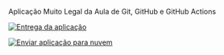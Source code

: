 Aplicação Muito Legal da Aula de Git, GitHub e GitHub Actions

[![Entrega da aplicação](https://github.com/DeckerDe/impacta-aula/actions/workflows/entrega.yaml/badge.svg?branch=feat%2Festeira)](https://github.com/DeckerDe/impacta-aula/actions/workflows/entrega.yaml)

[![Enviar aplicação para nuvem](https://github.com/DeckerDe/impacta-aula/actions/workflows/novo_fluxo.yaml/badge.svg?branch=feat%2Festeira)](https://github.com/DeckerDe/impacta-aula/actions/workflows/novo_fluxo.yaml)